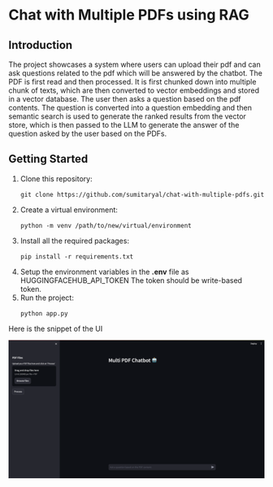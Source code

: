 # Chat with Multiple PDFs using RAG

## Introduction 
The project showcases a system where users can upload their pdf and can ask questions related to the pdf which will be answered by the chatbot. 
The PDF is first read and then processed. It is first chunked down into multiple chunk of texts, which are then converted to vector embeddings and stored in a vector database. The user then asks a question based on the pdf contents. The question is converted into a question embedding and then semantic search is used to generate the ranked results from the vector store, which is then passed to the LLM to generate the answer of the question asked by the user based on the PDFs.

## Getting Started
1. Clone this repository:
    ```
    git clone https://github.com/sumitaryal/chat-with-multiple-pdfs.git
    ```
2. Create a virtual environment:
    ```
    python -m venv /path/to/new/virtual/environment
    ```
3. Install all the required packages:
    ```
    pip install -r requirements.txt
    ```
4. Setup the environment variables in the **.env** file as HUGGINGFACEHUB_API_TOKEN
   The token should be write-based token.
5. Run the project:
    ```
    python app.py
    ```

Here is the snippet of the UI 

![UI](/assets/UI.png)